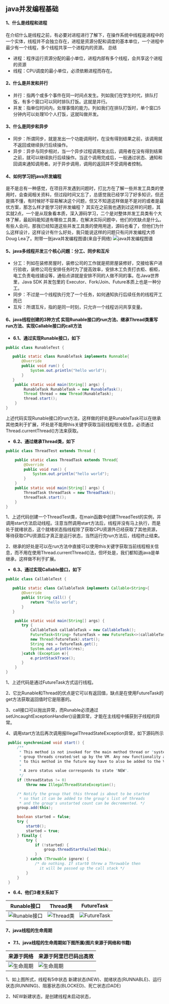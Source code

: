 ## java并发编程基础
#### 1、什么是线程和进程
在介绍什么是线程之前，有必要对进程进行了解下，在操作系统中线程是进程中的一个实体，线程并不会独立存在，进程是资源分配和调度的基本单位，一个进程中最少有一个线程，多个线程共享一个进程内的资源。
总结
* 进程：程序运行资源分配的最小单位，进程内部有多个线程，会共享这个进程的资源
* 线程：CPU调度的最小单位，必须依赖进程而存在。

#### 2、什么是并发和并行
* 并行：指两个或多个事件在同一时间点发生。列如我们在学生时代，排队打饭，有多个窗口可以同时排队打饭。这就是并行。
* 并发：指单位时间内，处理事情的能力。列如我们在排队打饭时，单个窗口5分钟内可以处理10个人打饭，这就叫做并发。

#### 3、什么是同步和异步

* 同步：所谓同步，就是发出一个功能调用时，在没有得到结果之前，该调用就不返回或继续执行后续操作。
* 异步：异步与同步相对，当一个异步过程调用发出后，调用者在没有得到结果之前，就可以继续执行后续操作。当这个调用完成后，一般通过状态、通知和回调来通知调用者。对于异步调用，调用的返回并不受调用者控制。

#### 4、如何学习好java并发编程
是不是总有一种感觉，在项目开发遇到问题时，打比方在了解一些并发工具类的使用时，会查阅相关资料，但过段时间又忘了，总感觉我已经学习了好多知识，但还是搞不懂，有时候好不容易解决这个问题，但又不知道这样做是不是对的或者是最优方案，那怎么样才能学习好并发编程？ 其实在之前我也遇到过这样的问题，其实就2点，一个是从现象看本质，深入源码学习，二个是对整体并发工具类有个大体了解，最起码能知道有哪些工具类，在解决实际问题中，他们的优缺点是什么。有些人会问，那我已经知道这些并发工具类的使用用途，源码也看了，但他们为什么这样设计，这样设计有什么好处，我只能说这样的问题只有问并发编程大师Doug Lea了。附带一张java并发编程图谱(来自于网络)
![java并发编程图谱](https://github.com/ibc789/my-java-study/blob/master/img/thread/thread-1.png "java并发编程图谱")

#### 5、java多线程并发三个核心问题：分工、同步和互斥

* 分工：列如在装修房屋时，装修公司的工作就是把房屋装修好，交接给客户进行验收，装修公司在安排任务时为了提高效率，安排木工负责打衣柜、橱柜，电工负责电线铺设等，通俗点讲就是安排不同的人做不同的事。在Java世界里，Java SDK 并发包里的 Executor、Fork/Join、Future本质上也是一种分工。
* 同步：不过是一个线程执行完了一个任务，如何通知执行后续任务的线程开工而已
* 互斥：所谓互斥，指的是同一时刻，只允许一个线程访问共享变量。




#### 6、java线程创建的3种方式 实现Runable接口的run方法、继承Thread类重写run方法、实现Callable接口的call方法
* **6.1、通过实现Runable接口，如下**
```java
public class RunableTest {

   public static class RunableTask implements Runnable{
       @Override
       public void run() {
           System.out.println("hello world");
       }
   }
    public static void main(String[] args) {
        RunableTask RunableTask = new RunableTask();
        Thread thread = new Thread(RunableTask);
        thread.start();
    }
}
```
   上述代码实现Runable接口的run方法，这样做的好处是RunableTask可以在继承其他类利于扩展，坏处是不能用this关键字获取当前线程相关信息，必须通过Thread.currentThread()方法来获取。

* **6.2、通过继承Thread类，如下**
```java
public class ThreadTest extends Thread {

    public static class ThreadTask extends Thread{
        @Override
        public void run() {
            System.out.println("hello world");
        }
    }
    public static void main(String[] args) {
        ThreadTask threadTask = new ThreadTask();
        threadTask.start();
    }
}

```
   1、上述代码创建一个ThreadTest类，在main函数中创建ThreadTest的实例，并调用start方法启动线程。注意当然调用start方法后，线程并没有马上执行，而是处于就绪状态，这个就绪状态指线程除了获取CPU资源外已经获取了其他资源，等待获取CPU资源后才真正是运行状态，当然运行完run方法后，线程终止结束。

   2、继承的好处是可以在run方法中直接可以使用this关键字获取当前线程相关信息，而不用在使用Thread.currentThread()法，但坏处是，我们都知道java是单继承，这样做不利于扩展。

* **6.3、通过实现Callable接口，如下**
```java
public class CallableTest {

   public static class CallableTask implements Callable<String>{
       @Override
       public String call() {
           return "hello world";
       }
   }

    public static void main(String[] args) {
       try {
           CallableTask callableTask = new CallableTask();
           FutureTask<String> futureTask = new FutureTask<>(callableTask);
           new Thread(futureTask).start();
           String res = futureTask.get();
           System.out.println(res);
       }catch (Exception e){
           e.printStackTrace();
       }
    }
}
```
   1、上述代码是通过FutureTask方式运行线程。

   2、它比Runable和Thread的优点是它可以有返回值，缺点是在使用FutureTask的get方法获取返回值时它是阻塞的。

   3、call接口可以抛出异常，而Runable必须通过setUncaughtExceptionHandler()设置异常，才能在主线程中捕获到子线程的异常。

   4、调用start方法后再次调用报IllegalThreadStateException异常，如下源码所示
   ```java
    public synchronized void start() {
        /**
         * This method is not invoked for the main method thread or "system"
         * group threads created/set up by the VM. Any new functionality added
         * to this method in the future may have to also be added to the VM.
         *
         * A zero status value corresponds to state "NEW".
         */
        if (threadStatus != 0)
            throw new IllegalThreadStateException();

        /* Notify the group that this thread is about to be started
         * so that it can be added to the group's list of threads
         * and the group's unstarted count can be decremented. */
        group.add(this);

        boolean started = false;
        try {
            start0();
            started = true;
        } finally {
            try {
                if (!started) {
                    group.threadStartFailed(this);
                }
            } catch (Throwable ignore) {
                /* do nothing. If start0 threw a Throwable then
                  it will be passed up the call stack */
            }
        }
    }
   ```

   


* **6.4、他们3者关系如下**

| Runable接口 | Thread类 | FutureTask |
| ------ | ------ | ------ |
| ![Runable接口](https://github.com/ibc789/my-java-study/blob/master/img/thread/thread-2.jpg "Runable接口") | ![Thread类](https://github.com/ibc789/my-java-study/blob/master/img/thread/thread-3.jpg "Thread类") | ![FutureTask](https://github.com/ibc789/my-java-study/blob/master/img/thread/thread-4.jpg "FutureTask") |



#### 7、java线程的生命周期

* **7.1、java线程的生命周期如下图所属(图片来源于网络和书籍)**

| 来源于网络 | 来源于阿里巴巴码出高效 |
| ------ | ------ | 
| ![生命周期](https://github.com/ibc789/my-java-study/blob/master/img/thread/thread-5.jpg "生命周期") | ![生命周期](https://github.com/ibc789/my-java-study/blob/master/img/thread/thread-6.jpg "生命周期") | 


   1、如上图所式，线程有5中状态 新建状态(NEW)、就绪状态(RUNNABLE)、运行状态(RUNNING)、阻塞状态(BLOCKED)、死亡状态(DADE)

   2、NEW新建状态，是创建线程未启动状态，